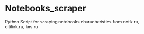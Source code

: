 # Notebooks_scraper
Python Script for scraping notebooks characheristics from notik.ru, citilink.ru, kns.ru
